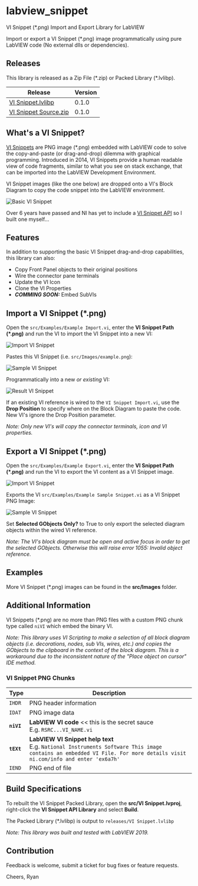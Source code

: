 # labview_snippet
VI Snippet (\*.png) Import and Export Library for LabVIEW

Import or export a VI Snippet (\*.png) image programmatically using pure
LabVIEW code (No external dlls or dependencies).

## Releases
This library is released as a Zip File (\*.zip) or Packed Library (\*.lvlibp).

| Release | Version |
| --- | --- |
| [VI Snippet.lvlibp](https://github.com/rcpacini/labview_snippet/raw/master/releases/VI%20Snippet.lvlibp) | 0.1.0 |
| [VI Snippet Source.zip](https://github.com/rcpacini/labview_snippet/raw/master/releases/vi_snippet_src.zip) | 0.1.0 |

## What's a VI Snippet?
[VI Snippets](http://www.ni.com/tutorial/9330/en/) are PNG image (\*.png)
embedded with LabVIEW code to solve the copy-and-paste (or drag-and-drop)
dilemma with graphical programming. Introduced in 2014, VI Snippets provide
a human readable view of code fragments, similar to what you see on
stack exchange, that can be imported into the LabVIEW Development
Environment.

VI Snippet images (like the one below) are dropped onto a VI's Block
Diagram to copy the code snippet into the LabVIEW environment.

![Basic VI Snippet](docs/basic.png)

Over 6 years have passed and NI has yet to include a
[VI Snippet API](http://www.ni.com/tutorial/9330/en/)
so I built one myself...

## Features
In addition to supporting the basic VI Snippet drag-and-drop capabilities,
this library can also:
- Copy Front Panel objects to their original positions
- Wire the connector pane terminals
- Update the VI Icon
- Clone the VI Properties
- ***COMMING SOON:*** Embed SubVIs

## Import a VI Snippet (\*.png)
Open the `src/Examples/Example Import.vi`, enter the **VI Snippet Path (\*.png)**
and run the VI to import the VI Snippet into a new VI:

![Import VI Snippet](docs/vi_snippet_import.png)

Pastes this VI Snippet (i.e. `src/Images/example.png`):

![Sample VI Snippet](docs/vi_snippet_example.png)

Programmatically into a new *or existing* VI:

![Result VI Snippet](docs/vi_snippet_result.png)

If an existing VI reference is wired to the `VI Snippet Import.vi`, use the
**Drop Position** to specify where on the Block Diagram to paste the code.
New VI's ignore the Drop Position parameter.

*Note: Only new VI's will copy the connector terminals, icon and VI
properties.*

## Export a VI Snippet (\*.png)
Open the `src/Examples/Example Export.vi`, enter the
**VI Snippet Path (\*.png)** and run the VI to export the VI content
as a VI Snippet image.

![Import VI Snippet](docs/vi_snippet_export.png)

Exports the VI `src/Examples/Example Sample Snippet.vi` as a VI Snippet PNG
Image:

![Sample VI Snippet](docs/vi_snippet_example.png)

Set **Selected GObjects Only?** to True to only export the selected
diagram objects within the wired VI reference.

*Note: The VI's block diagram
must be open and active focus in order to get the selected GObjects.
Otherwise this will raise error 1055: Invalid object reference.*

## Examples
More VI Snippet (\*.png) images can be found in the **src/Images** folder.

## Additional Information
VI Snippets (\*.png) are no more than PNG files with a custom PNG chunk
type called `niVI` which embed the binary VI.

*Note: This library uses VI Scripting to make a selection of all block diagram
objects (i.e. decorations, nodes, sub VIs, wires, etc.) and copies the
GObjects to the clipboard in the context of the block diagram.
This is a workaround due to the inconsistent nature of the
"Place object on cursor" IDE method.*

### VI Snippet PNG Chunks

| Type | Description |
| --- | --- |
| `IHDR` | PNG header information |
| `IDAT` | PNG image data |
| **`niVI`** | **LabVIEW VI code** << this is the secret sauce<br>E.g. `RSRC...VI_NAME.vi` |
| **`tEXt`** | **LabVIEW VI Snippet help text**<br>E.g. `National Instruments Software This image contains an embedded VI File. For more details visit ni.com/info and enter 'ex6a7h'` |
| `IEND` | PNG end of file |

## Build Specifications
To rebuilt the VI Snippet Packed Library, open the **src/VI Snippet.lvproj**,
right-click the **VI Snippet API Library** and select **Build**.

The Packed Library (\*.lvlibp) is output to `releases/VI Snippet.lvlibp`

*Note: This library was built and tested with LabVIEW 2019.*

## Contribution
Feedback is welcome, submit a ticket for bug fixes or feature requests.

Cheers,
Ryan
